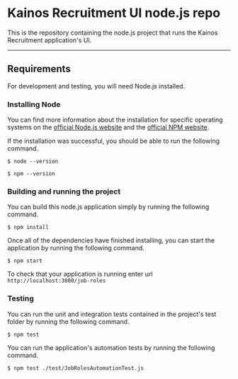 # Kainos Recruitment UI node.js repo
This is the repository containing the node.js project that runs the Kainos Recruitment application's UI.

---
## Requirements
For development and testing, you will need Node.js installed.

### Installing Node
You can find more information about the installation for specific operating systems on the [official Node.js website](https://nodejs.org/) and the [official NPM website](https://npmjs.org/).

If the installation was successful, you should be able to run the following command.

    $ node --version

    $ npm --version

### Building and running the project
You can build this node.js application simply by running the following command.

    $ npm install

Once all of the dependencies have finished installing, you can start the application by running the following command.

    $ npm start
    
To check that your application is running enter url `http://localhost:3000/job-roles`

### Testing
You can run the unit and integration tests contained in the project's test folder by running the following command.
    
    $ npm test

You can run the application's automation tests by running the following command.

    $ npm test ./test/JobRolesAutomationTest.js
